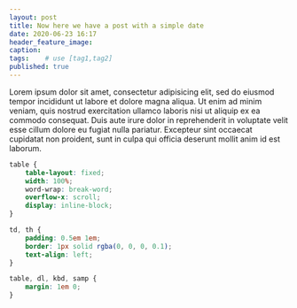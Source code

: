 ```yaml
---
layout: post
title: Now here we have a post with a simple date
date: 2020-06-23 16:17
header_feature_image:
caption:
tags:    # use [tag1,tag2]
published: true
---
```

Lorem ipsum dolor sit amet, consectetur adipisicing elit, sed do eiusmod tempor incididunt ut labore et dolore magna aliqua. Ut enim ad minim veniam, quis nostrud exercitation ullamco laboris nisi ut aliquip ex ea commodo consequat. Duis aute irure dolor in reprehenderit in voluptate velit esse cillum dolore eu fugiat nulla pariatur. Excepteur sint occaecat cupidatat non proident, sunt in culpa qui officia deserunt mollit anim id est laborum.

<!--clip-->
```css
table {
    table-layout: fixed;
    width: 100%;
    word-wrap: break-word;
    overflow-x: scroll;
    display: inline-block;
}

td, th {
    padding: 0.5em 1em;
    border: 1px solid rgba(0, 0, 0, 0.1);
    text-align: left;
}

table, dl, kbd, samp {
    margin: 1em 0;
}
```

